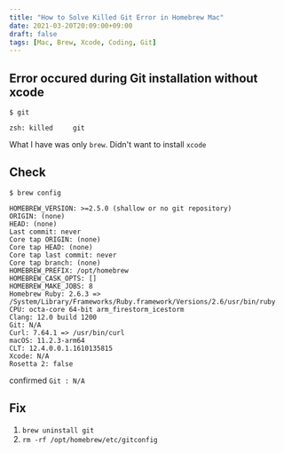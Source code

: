 ```yaml
---
title: "How to Solve Killed Git Error in Homebrew Mac"
date: 2021-03-20T20:09:00+09:00
draft: false
tags: [Mac, Brew, Xcode, Coding, Git]
---
```


## Error occured during Git installation without xcode

```
$ git

zsh: killed     git
```

What I have was only `brew`.
Didn't want to install `xcode`

## Check

```
$ brew config

HOMEBREW_VERSION: >=2.5.0 (shallow or no git repository)
ORIGIN: (none)
HEAD: (none)
Last commit: never
Core tap ORIGIN: (none)
Core tap HEAD: (none)
Core tap last commit: never
Core tap branch: (none)
HOMEBREW_PREFIX: /opt/homebrew
HOMEBREW_CASK_OPTS: []
HOMEBREW_MAKE_JOBS: 8
Homebrew Ruby: 2.6.3 => /System/Library/Frameworks/Ruby.framework/Versions/2.6/usr/bin/ruby
CPU: octa-core 64-bit arm_firestorm_icestorm
Clang: 12.0 build 1200
Git: N/A
Curl: 7.64.1 => /usr/bin/curl
macOS: 11.2.3-arm64
CLT: 12.4.0.0.1.1610135815
Xcode: N/A
Rosetta 2: false
```

confirmed `Git : N/A`


## Fix

1. `brew uninstall git`
2. `rm -rf /opt/homebrew/etc/gitconfig`


